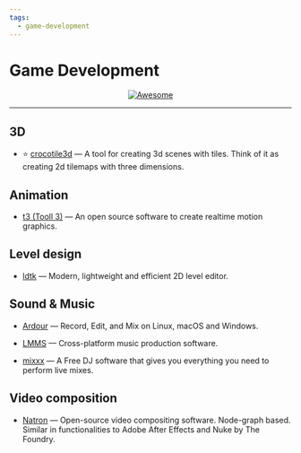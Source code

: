 ```yaml
---
tags:
  - game-development
---
```


# Game Development

<div align="center">
    <a href="https://awesome.re">
        <img src="https://awesome.re/badge.svg" alt="Awesome">
    </a>
</div>

* * *

## 3D

- ⭐ [crocotile3d](https://prominent.itch.io/crocotile3d) — A tool for creating 3d scenes with tiles. Think of it as creating 2d tilemaps with three dimensions.

## Animation

- [t3 (Tooll 3)](https://github.com/still-scene/t3) — An open source software to create realtime motion graphics.

## Level design

- [ldtk](https://github.com/deepnight/ldtk) — Modern, lightweight and efficient 2D level editor.

## Sound & Music

- [Ardour](https://github.com/Ardour/ardour) — Record, Edit, and Mix on Linux, macOS and Windows.

- [LMMS](https://lmms.io/) — Cross-platform music production software.

- [mixxx](https://github.com/mixxxdj/mixxx) — A Free DJ software that gives you everything you need to perform live mixes.

## Video composition

- [Natron](https://github.com/NatronGitHub/Natron) — Open-source video compositing software. Node-graph based. Similar in functionalities to Adobe After Effects and Nuke by The Foundry.

